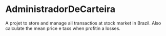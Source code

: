 # AdministradorDeCarteira

A projet to store and manage all transactios at stock market in Brazil.
Also calculate the mean price e taxs when profitin a losses.
